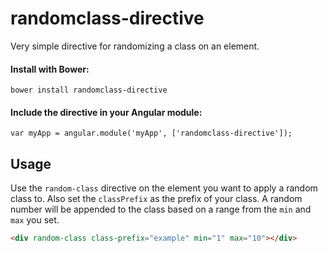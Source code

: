 randomclass-directive
=====================

Very simple directive for randomizing a class on an element.

#### Install with Bower:

```
bower install randomclass-directive
```

#### Include the directive in your Angular module:

```
var myApp = angular.module('myApp', ['randomclass-directive']);
```

## Usage

Use the `random-class` directive on the element you want to apply a random class to. Also set the `classPrefix` as the prefix of your class. A random number will be appended to the class based on a range from the `min` and `max` you set.

```html
<div random-class class-prefix="example" min="1" max="10"></div>
```